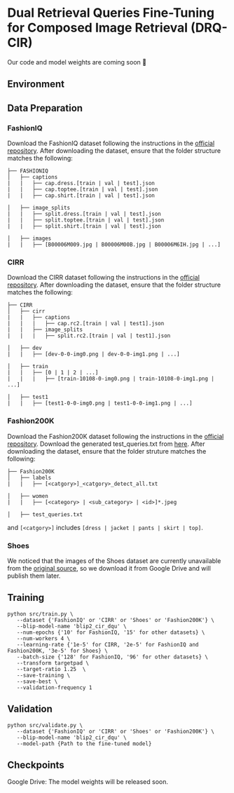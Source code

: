 # Dual Retrieval Queries Fine-Tuning for Composed Image Retrieval (DRQ-CIR)
Our code and model weights are coming soon 🚀

## Environment

## Data Preparation
### FashionIQ
Download the FashionIQ dataset following the instructions in the [official repository](https://github.com/XiaoxiaoGuo/fashion-iq). After downloading the dataset, ensure that the folder structure matches the following:
```
├── FASHIONIQ
│   ├── captions
|   |   ├── cap.dress.[train | val | test].json
|   |   ├── cap.toptee.[train | val | test].json
|   |   ├── cap.shirt.[train | val | test].json

│   ├── image_splits
|   |   ├── split.dress.[train | val | test].json
|   |   ├── split.toptee.[train | val | test].json
|   |   ├── split.shirt.[train | val | test].json

│   ├── images
|   |   ├── [B00006M009.jpg | B00006M00B.jpg | B00006M6IH.jpg | ...]
```
### CIRR
Download the CIRR dataset following the instructions in the [official repository](https://github.com/Cuberick-Orion/CIRR). After downloading the dataset, ensure that the folder structure matches the following:
```
├── CIRR
│   ├── cirr
|   |   ├── captions
|   |   |   ├── cap.rc2.[train | val | test1].json
|   |   ├── image_splits
|   |   |   ├── split.rc2.[train | val | test1].json

│   ├── dev
|   |   ├── [dev-0-0-img0.png | dev-0-0-img1.png | ...]

│   ├── train
|   |   ├── [0 | 1 | 2 | ...]
|   |   |   ├── [train-10108-0-img0.png | train-10108-0-img1.png | ...]

│   ├── test1
|   |   ├── [test1-0-0-img0.png | test1-0-0-img1.png | ...]
```
### Fashion200K
Download the Fashion200K dataset following the instructions in the [official repository](https://github.com/xthan/fashion-200k). Download the generated test_queries.txt from [here](https://storage.googleapis.com/image_retrieval_css/test_queries.txt). After downloading the dataset, ensure that the folder struture matches the following:
```
├── Fashion200K
│   ├── labels
|   |   ├── [<catgory>]_<catgory>_detect_all.txt

│   ├── women
|   |   ├── [<category> | <sub_category> | <id>]*.jpeg

│   ├── test_queries.txt
```
and `[<catgory>]` includes `[dress | jacket | pants | skirt | top]`.
### Shoes
We noticed that the images of the Shoes dataset are currently unavailable from the [original source](https://github.com/XiaoxiaoGuo/fashion-retrieval/tree/master/dataset), so we download it from Google Drive and will publish them later.

## Training
```
python src/train.py \
   --dataset {'FashionIQ' or 'CIRR' or 'Shoes' or 'Fashion200K'} \
   --blip-model-name 'blip2_cir_dqu' \
   --num-epochs {'10' for FashionIQ, '15' for other datasets} \
   --num-workers 4 \
   --learning-rate {'1e-5' for CIRR, '2e-5' for FashionIQ and Fashion200K, '3e-5' for Shoes} \
   --batch-size {'128' for FashionIQ, '96' for other datasets} \
   --transform targetpad \
   --target-ratio 1.25  \
   --save-training \
   --save-best \
   --validation-frequency 1 
```

## Validation
```
python src/validate.py \
   --dataset {'FashionIQ' or 'CIRR' or 'Shoes' or 'Fashion200K'} \
   --blip-model-name 'blip2_cir_dqu' \
   --model-path {Path to the fine-tuned model} 
```

## Checkpoints
Google Drive: The model weights will be released soon.
